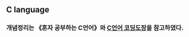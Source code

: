 <h2>C language</h2>
<h3>개념정리는 《혼자 공부하는 C언어》와 <a href="https://dojang.io/course/view.php?id=2">C언어 코딩도장</a>을 참고하였다.</h3>
